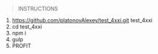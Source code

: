 > INSTRUCTIONS

1. https://github.com/platonovAlexey/test_4xxi.git test_4xxi
2. cd test_4xxi
3. npm i
4. gulp
5. PROFIT
